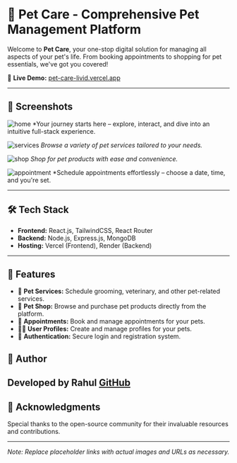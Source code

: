 # 🐾 Pet Care - Comprehensive Pet Management Platform

Welcome to **Pet Care**, your one-stop digital solution for managing all aspects of your pet's life. From booking appointments to shopping for pet essentials, we've got you covered!

🔗 **Live Demo:** [pet-care-livid.vercel.app](https://pet-care-livid.vercel.app/)

---

## 📸 Screenshots
![home](https://github.com/user-attachments/assets/5399c1e1-1fd2-4131-9560-3d5bcb58d7d1)
*Your journey starts here – explore, interact, and dive into an intuitive full-stack experience.

![services](https://github.com/user-attachments/assets/5782cee2-6715-4911-a40f-c6c1d759c2f8)
*Browse a variety of pet services tailored to your needs.*

![shop](https://github.com/user-attachments/assets/4bea0214-926c-47c6-9ad3-52af981dd104)
*Shop for pet products with ease and convenience.*

![appointment](https://github.com/user-attachments/assets/8bdb92a9-cfdf-4ab0-bed1-87f693f58c9b)
*Schedule appointments effortlessly – choose a date, time, and you're set.

---

## 🛠️ Tech Stack

- **Frontend:** React.js, TailwindCSS, React Router  
- **Backend:** Node.js, Express.js, MongoDB  
- **Hosting:** Vercel (Frontend), Render (Backend)

---

## 🚀 Features

- 🐶 **Pet Services:** Schedule grooming, veterinary, and other pet-related services.
- 🛒 **Pet Shop:** Browse and purchase pet products directly from the platform.
- 📅 **Appointments:** Book and manage appointments for your pets.
- 🧍‍♂️ **User Profiles:** Create and manage profiles for your pets.
- 🔐 **Authentication:** Secure login and registration system.


## 🧠 Author

Developed by Rahul 
[GitHub](https://github.com/rahulbisht-dev)
---


## 🐾 Acknowledgments

Special thanks to the open-source community for their invaluable resources and contributions.

---

*Note: Replace placeholder links with actual images and URLs as necessary.*


